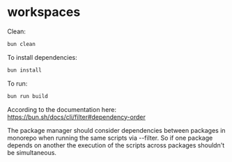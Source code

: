 # workspaces

Clean:

```bash
bun clean
```

To install dependencies:

```bash
bun install
```

To run:

```bash
bun run build
```

According to the documentation here:
https://bun.sh/docs/cli/filter#dependency-order

The package manager should consider dependencies between packages in monorepo when running 
the same scripts via --filter. So if one package depends on another the execution of the 
scripts across packages shouldn't be simultaneous.

